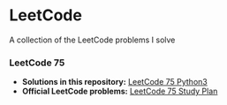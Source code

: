 # LeetCode

A collection of the LeetCode problems I solve

### LeetCode 75
- **Solutions in this repository:** [LeetCode 75 Python3](./leetcode75/)  
- **Official LeetCode problems:** [LeetCode 75 Study Plan](https://leetcode.com/studyplan/leetcode-75/)
